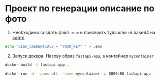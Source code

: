 # Проект по генерации описание по фото

1. Необходимо создать файл `.env` и присвоить туда ключ в base64 на [сайте](https://developers.sber.ru/studio/workspaces/my-space/get/gigachat-api)
```bash
echo 'GIGA_CREDENTIALS = "YOUR_KEY" ' > .env
```
2. Запуск докера. Назову образ `fastapi-app`, а контейнер `mycontainer`
```bash
docker build -t fastapi-app .
```
```bash
docker run -d --gpus all --name mycontainer -p 8800:80 fastapi-app
```

